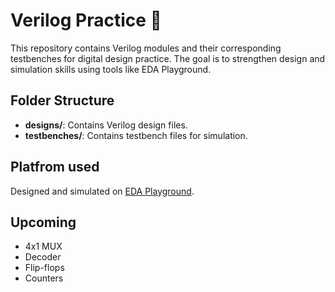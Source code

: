 # Verilog Practice 🚀

This repository contains Verilog modules and their corresponding testbenches for digital design practice. The goal is to strengthen design and simulation skills using tools like EDA Playground.

## Folder Structure

- **designs/**: Contains Verilog design files.
- **testbenches/**: Contains testbench files for simulation.

## Platfrom used
Designed and simulated on [EDA Playground](https://www.edaplayground.com/).

## Upcoming
- 4x1 MUX
- Decoder
- Flip-flops
- Counters
